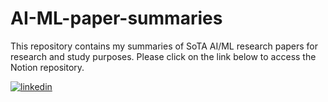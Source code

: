 # AI-ML-paper-summaries
This repository contains my summaries of SoTA AI/ML research papers for research and study purposes. Please click on the link below to access the Notion repository.

<div>
<a href="https://www.notion.so/hyojaek/8ea0a1ebda9845ec9173360357f4d03f?v=7d37ec49ba0445f799c863bee79504a5&pvs=4" target="_blank">
<img src=https://img.shields.io/badge/Notion-%23000000.svg?style=for-the-badge&logo=notion&logoColor=white alt=linkedin style="margin-bottom: 5px;" />
</a>
